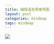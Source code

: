 ```yaml
---
title: 编程语言思维导图
layout: post
categories: mindmap
tags: mindmap
---
```


![](/assets/image/202004/language.png)